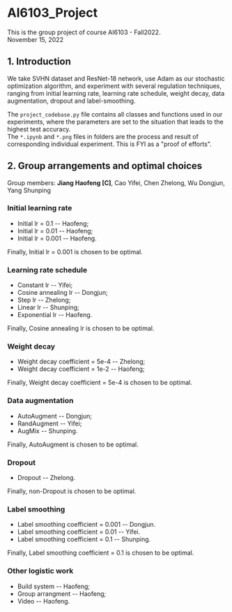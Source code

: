 # AI6103_Project
This is the group project of course AI6103 - Fall2022.   
November 15, 2022

## 1. Introduction
We take SVHN dataset and ResNet-18 network, use Adam as our stochastic optimization algorithm, and experiment with several regulation techniques, ranging from initial learning rate, learning rate schedule, weight decay, data augmentation, dropout and label-smoothing.  

The `project_codebase.py` file contains all classes and functions used in our experiments, where the parameters are set to the situation that leads to the highest test accuracy.  
The `*.ipynb` and `*.png` files in folders are the process and result of corresponding individual experiment. This is FYI as a "proof of efforts".

## 2. Group arrangements and optimal choices
Group members: **Jiang Haofeng [C]**, Cao Yifei, Chen Zhelong, Wu Dongjun, Yang Shunping 

### Initial learning rate
* Initial lr = 0.1 -- Haofeng;  
* Initial lr = 0.01 -- Haofeng;  
* Initial lr = 0.001 -- Haofeng.  

Finally, Initial lr = 0.001 is chosen to be optimal.  

### Learning rate schedule
* Constant lr -- Yifei;  
* Cosine annealing lr -- Dongjun;  
* Step lr -- Zhelong;  
* Linear lr -- Shunping;  
* Exponential lr -- Haofeng.  

Finally, Cosine annealing lr is chosen to be optimal.  

### Weight decay
* Weight decay coefficient = 5e-4 -- Zhelong;  
* Weight decay coefficient = 1e-2 -- Haofeng;  

Finally, Weight decay coefficient = 5e-4 is chosen to be optimal.  

### Data augmentation
* AutoAugment -- Dongjun;  
* RandAugment -- Yifei;  
* AugMix -- Shunping.

Finally, AutoAugment is chosen to be optimal.  

### Dropout
* Dropout -- Zhelong.

Finally, non-Dropout is chosen to be optimal.  

### Label smoothing
* Label smoothing coefficient = 0.001 -- Dongjun.  
* Label smoothing coefficient = 0.01 -- Yifei.  
* Label smoothing coefficient = 0.1 -- Shunping.  

Finally, Label smoothing coefficient = 0.1 is chosen to be optimal.  

### Other logistic work
* Build system -- Haofeng; 
* Group arrangment -- Haofeng;
* Video -- Haofeng.  
